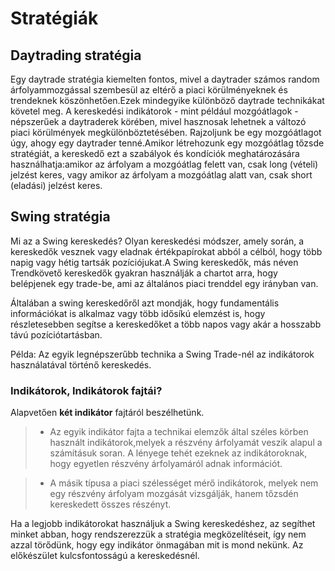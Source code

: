 # Stratégiák
## Daytrading stratégia


 Egy daytrade stratégia kiemelten fontos, mivel a daytrader számos random árfolyammozgással szembesül az eltérő a piaci körülményeknek és trendeknek köszönhetően.Ezek mindegyike különböző daytrade technikákat követel meg. A kereskedési indikátorok - mint például mozgóátlagok - népszerűek a daytraderek körében, mivel hasznosak lehetnek a változó piaci körülmények megkülönböztetésében. Rajzoljunk be egy mozgóátlagot úgy, ahogy egy daytrader tenné.Amikor létrehozunk egy mozgóátlag tőzsde stratégiát, a kereskedő ezt a szabályok és kondíciók meghatározására használhatja:amikor az árfolyam a mozgóátlag felett van, csak long (vételi) jelzést keres, vagy amikor az árfolyam a mozgóátlag alatt van, csak short (eladási) jelzést keres.

## Swing stratégia

Mi az a Swing kereskedés? Olyan kereskedési módszer, amely során, a kereskedők vesznek vagy eladnak értékpapírokat abból a célból, hogy több napig vagy hétig tartsák pozíciójukat.A Swing kereskedők, más néven Trendkövető kereskedők gyakran használják a chartot arra, hogy belépjenek egy trade-be, ami az általános piaci trenddel egy irányban van.

Általában a swing kereskedőről azt mondják, hogy fundamentális információkat is alkalmaz vagy több idősíkú elemzést is, hogy részletesebben segítse a kereskedőket a több napos vagy akár a hosszabb távú pozíciótartásban.

Példa:
Az egyik legnépszerűbb technika a Swing Trade-nél az indikátorok használatával történő kereskedés.

### Indikátorok, Indikátorok fajtái?

Alapvetően **két indikátor** fajtáról beszélhetünk. 
> - Az egyik indikátor fajta a technikai elemzők által széles körben használt indikátorok,melyek a részvény árfolyamát veszik alapul a számításuk soran. A lényege tehét ezeknek az indikátoroknak, hogy egyetlen részvény árfolyamáról adnak információt. 

> - A másik típusa a piaci szélességet mérő indikátorok, melyek nem egy részvény árfolyam mozgását vizsgálják, hanem tőzsdén kereskedett összes részényt.

Ha a legjobb indikátorokat használjuk a Swing kereskedéshez, az segíthet minket abban, hogy rendszerezzük a stratégia megközelítéseit, így nem azzal törődünk, hogy egy indikátor önmagában mit is mond nekünk. Az előkészület kulcsfontosságú a kereskedésnél.